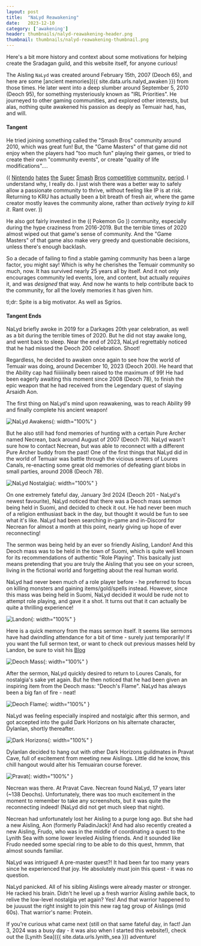 ```yaml
---
layout: post
title:  "NaLyd Reawakening"
date:   2023-12-10
category: ['awakening']
header: thumbnails/nalyd-reawakening-header.png
thumbnail: thumbnails/nalyd-reawakening-thumbnail.png
---
```


Here's a bit more history and context about some motivations for helping create the Sradagan guild, and this website itself, for anyone curious!

The Aisling `NaLyd` was created around February 15th, 2007 (Deoch 65), and here are some [ancient memories]({{ site.data.urls.nalyd_awaken }}) from those times. He later went into a deep slumber around September 5, 2010 (Deoch 95), for something mysteriously known as "IRL Priorities". He journeyed to other gaming communities, and explored other interests, but alas, nothing quite awakened his passion as deeply as Temuair had, has, and will.

#### Tangent
He tried joining something called the "Smash Bros" community around 2010, which was great fun! But, the "Game Masters" of that game did not enjoy when the players had "too much fun" playing their games, or tried to create their own "community events", or create "quality of life modifications"....

(( [Nintendo](https://www.theverge.com/2022/11/30/23485811/nintendo-smash-world-tour-shut-down-event-tournament) [hates](https://www.ign.com/articles/nintendo-shuts-down-smash-world-tour-fighting-game-championship) [the](https://digiday.com/marketing/confessions-of-a-super-smash-bros-tournament-organizer-on-nintendos-lack-of-support-for-competitive-gaming/) [Super](https://www.theverge.com/2020/11/20/21579392/nintendo-big-house-super-smash-bros-melee-tournament-slippi-cease-desist) [Smash](https://www.reddit.com/r/Games/comments/jxao28/major_super_smash_bros_melee_online_tournament/) [Bros](https://www.polygon.com/2013/7/11/4513294/nintendo-were-trying-to-shut-down-evo-not-just-super-smash-bros-melee) [competitive](https://kotaku.com/nintendo-shuts-down-smash-tournament-over-some-absurd-b-1845719656) [community](https://www.invenglobal.com/articles/15104/nintendo-low-tide-city-project-plus-smash-response), [period](https://twitter.com/edwin_budding/status/1431360624530006016). I understand why, I really do. I just wish there was a better way to safely allow a passionate community to thrive, without feeling like IP is at risk. Returning to KRU has actually been a bit breath of fresh air, where the game creator mostly leaves the community alone, rather than _actively trying to kill it_. Rant over. ))

He also got fairly invested in the (( Pokemon Go )) community, especially during the hype craziness from 2016-2019. But the terrible times of 2020 almost wiped out that game's sense of community. And the "Game Masters" of that game also make very greedy and questionable decisions, unless there's enough backlash.

So a decade of failing to find a stable gaming community has been a large factor, you might say! Which is why he cherishes the Temuair community so much, now. It has survived nearly 25 years all by itself. And it not only encourages community led events, lore, and content, but actually _requires_ it, and was _designed_ that way. And now he wants to help contribute back to the community, for all the lovely memories it has given him.

tl;dr: Spite is a big motivator. As well as Sgrios.

#### Tangent Ends
NaLyd briefly awoke in 2019 for a Darkages 20th year celebration, as well as a bit during the terrible times of 2020. But he did not stay awake long, and went back to sleep. Near the end of 2023, NaLyd regrettably noticed that he had missed the Deoch 200 celebration. Shoot!

Regardless, he decided to awaken once again to see how the world of Temuair was doing, around December 10, 2023 (Deoch 200). He heard that the Ability cap had fiiiiiiinally been raised to the maximum of 99! He had been eagerly awaiting this moment since 2008 (Deoch 78), to finish the epic weapon that he had received from the Legendary quest of slaying Arsaidh Aon.

The first thing on NaLyd's mind upon reawakening, was to reach Ability 99 and finally complete his ancient weapon!

![NaLyd Awakens](/assets/img/awakening/nalyd-awakens.png){: width="100%" }

But he also still had fond memories of hunting with a certain Pure Archer named Necrean, back around August of 2007 (Deoch 70). NaLyd wasn't sure how to contact Necrean, but was able to reconnect with a different Pure Archer buddy from the past! One of the first things that NaLyd did in the world of Temuair was battle through the vicious sewers of Loures Canals, re-enacting some great old memories of defeating giant blobs in small parties, around 2008 (Deoch 78).

![NaLyd Nostalgia](/assets/img/awakening/nalyd-nostalgia-canals.png){: width="100%" }

On one extremely fateful day, January 3rd 2024 (Deoch 201 - NaLyd's newest favourite), NaLyd noticed that there was a Deoch mass sermon being held in Suomi, and decided to check it out. He had never been much of a religion enthusiast back in the day, but thought it would be fun to see what it's like. NaLyd had been searching in-game and in-Discord for Necrean for almost a month at this point, nearly giving up hope of ever reconnecting!

The sermon was being held by an ever so friendly Aisling, Landon! And this Deoch mass was to be held in the town of Suomi, which is quite well known for its recommendations of authentic "Role Playing". This basically just means pretending that you are truly the Aisling that you see on your screen, living in the fictional world and forgetting about the real human world.

NaLyd had never been much of a role player before - he preferred to focus on killing monsters and gaining items/gold/spells instead. However, since this mass was being held in Suomi, NaLyd decided it would be rude not to attempt role playing, and gave it a shot. It turns out that it can actually be quite a thrilling experience!

![Landon](/assets/img/awakening/landon.png){: width="100%" }

Here is a quick memory from the mass sermon itself. It seems like sermons have had dwindling attendance for a bit of time - surely just temporarily! If you want the full sermon text, or want to check out previous masses held by Landon, be sure to visit his [Blog](https://deochtemple.blogspot.com/2024/01/deoch-mass-1-3-2024-new-path.html)

![Deoch Mass](/assets/img/awakening/deoch-mass.png){: width="100%" }

After the sermon, NaLyd quickly desired to return to Loures Canals, for nostalgia's sake yet again. But he then noticed that he had been given an inspiring item from the Deoch mass: "Deoch's Flame". NaLyd has always been a big fan of fire - neat!

![Deoch Flame](/assets/img/awakening/deoch-flame.png){: width="100%" }

NaLyd was feeling especially inspired and nostalgic after this sermon, and got accepted into the guild Dark Horizons on his alternate character, Dylanlan, shortly thereafter.

![Dark Horizons](/assets/img/awakening/dark-horizons.png){: width="100%" }

Dylanlan decided to hang out with other Dark Horizons guildmates in Pravat Cave, full of excitement from meeting new Aislings. Little did he know, this chill hangout would alter his Temuairan course forever.

![Pravat](/assets/img/awakening/pravat.png){: width="100%" }

Necrean was there. At Pravat Cave. Necrean found NaLyd, 17 years later (~138 Deochs). Unfortunately, there was too much excitement in the moment to remember to take any screenshots, but it was quite the reconnecting indeed! (NaLyd did not get much sleep that night).

Necrean had unfortunately lost her Aisling to a purge long ago. But she had a new Aisling, Aon (formerly PaladinJack)! And had also recently created a new Aisling, Frudo, who was in the middle of coordinating a quest to the Lynith Sea with some lower leveled Aisling friends. And it sounded like Frudo needed some special ring to be able to do this quest, hmmm, that almost sounds familiar.

NaLyd was intrigued! A pre-master quest?! It had been far too many years since he experienced that joy. He absolutely must join this quest - it was no question.

NaLyd panicked. All of his sibling Aislings were already master or stronger. He racked his brain. Didn't he level up a fresh warrior Aisling awhile back, to relive the low-level nostalgia yet again? Yes! And that warrior happened to be juuuust the right insight to join this new rag tag group of Aislings (mid 60s). That warrior's name: Protein.

If you're curious what came next (still on that same fateful day, in fact! Jan 3, 2024 was a busy day - it was also when I started this website!), check out the [Lynith Sea]({{ site.data.urls.lynith_sea }}) adventure!
